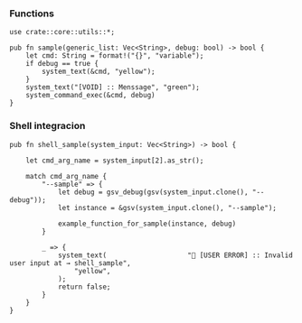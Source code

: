 ### Functions

    use crate::core::utils::*;

    pub fn sample(generic_list: Vec<String>, debug: bool) -> bool {
        let cmd: String = format!("{}", "variable");
        if debug == true {
            system_text(&cmd, "yellow");
        }
        system_text("[VOID] :: Menssage", "green");
        system_command_exec(&cmd, debug)
    }

### Shell integracion

    pub fn shell_sample(system_input: Vec<String>) -> bool {
        
        let cmd_arg_name = system_input[2].as_str();

        match cmd_arg_name {
            "--sample" => {
                let debug = gsv_debug(gsv(system_input.clone(), "--debug"));
                let instance = &gsv(system_input.clone(), "--sample");

                example_function_for_sample(instance, debug)
            }

            _ => {
                system_text(                    "🔴 [USER ERROR] :: Invalid user input at → shell_sample",
                    "yellow",
                );
                return false;
            }
        }
    }